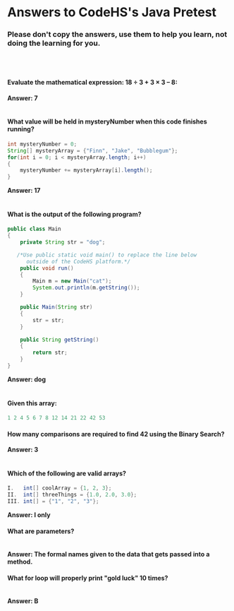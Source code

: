 # Answers to CodeHS's Java Pretest
### Please don't copy the answers, use them to help you learn, not doing the learning for you. <br>
<br><br>
#### Evaluate the mathematical expression: 18 ÷ 3 + 3 × 3 – 8: <br>
<strong>Answer: 7</strong><br>
<br>
#### What value will be held in mysteryNumber when this code finishes running?<br>
```java
int mysteryNumber = 0;
String[] mysteryArray = {"Finn", "Jake", "Bubblegum"};
for(int i = 0; i < mysteryArray.length; i++)
{
    mysteryNumber += mysteryArray[i].length();
}
```
<strong>Answer: 17</strong><br>
<br>
#### What is the output of the following program?<br>
```java
public class Main
{
    private String str = "dog";

   /*Use public static void main() to replace the line below   
      outside of the CodeHS platform.*/
    public void run() 
    {
        Main m = new Main("cat");
        System.out.println(m.getString());
    }

    public Main(String str)
    {
        str = str;
    }

    public String getString()
    {
        return str;
    }
}
```
<strong>Answer: dog</strong><br>
<br>
#### Given this array:
```c
1 2 4 5 6 7 8 12 14 21 22 42 53
```
#### How many comparisons are required to find 42 using the Binary Search?
<strong>Answer: 3</strong><br>
<br>
#### Which of the following are valid arrays?
```java
I.   int[] coolArray = {1, 2, 3};
II.  int[] threeThings = {1.0, 2.0, 3.0};
III. int[] = {"1", "2", "3"};
```
<strong>Answer: I only</strong>
<br>
#### What are parameters?
<br>
<strong>Answer: The formal names given to the data that gets passed into a method.</strong>

#### What for loop will properly print "gold luck" 10 times?
<br>
<strong>Answer: B</strong>
<br>

